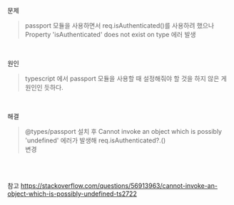 문제
> passport 모듈을 사용하면서 req.isAuthenticated()를 사용하려 했으나 Property 'isAuthenticated' does not exist on type 에러 발생

<br>

원인
> typescript 에서 passport 모듈을 사용할 때 설정해줘야 할 것을 하지 않은 게 원인인 듯하다.

<br>

해결
> @types/passport 설치 후 Cannot invoke an object which is possibly 'undefined' 에러가 발생해 req.isAuthenticated?.()  
변경

<br>
<br>
 
 참고 https://stackoverflow.com/questions/56913963/cannot-invoke-an-object-which-is-possibly-undefined-ts2722
